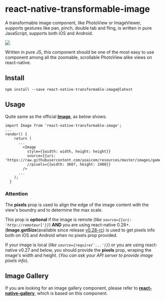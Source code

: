 # react-native-transformable-image

A transformable image component, like PhotoView or ImageViewer, supports gestures like pan, pinch, double tab and fling, is written in pure JavaScript, supports both iOS and Android.

![](Demo/demo.gif)



Written in pure JS, this component should be one of the most easy to use component among all the zoomable, scrollable PhotoView alike views on react-native. 

## Install

 `npm install --save react-native-transformable-image@latest`



## Usage

Quite same as the official **[Image](https://facebook.github.io/react-native/docs/image.html)**, as below shows:

```
import Image from 'react-native-transformable-image';
...
render() {
    return (
      ...
        <Image
          style={{width: width, height: height}}
          source={{uri: 'https://raw.githubusercontent.com/yoaicom/resources/master/images/game_of_thrones_1.jpg'}}
          //pixels={{width: 3607, height: 2400}}
        />
      ...
    );
  }
```

### Attention

The **pixels** prop is used to align the edge of the image content with the view's boundry and to determine the max scale. 

This prop is **optional** if the image is remote (*like `source={{uri: 'http://remoteurl'}}`*) **AND** you are using react-native 0.28+. (**Image.getSize**(available since release [v0.28-rc](https://github.com/facebook/react-native/releases/tag/v0.28.0-rc.0)) is used to get pixels info both on iOS and Android when no pixels prop provided.

If your image is local (*like `source={require('...')}`*) or you are using react-native v0.27 and below, you should provide the **pixels** prop, wraping the image's width and height. (*You can ask your API server to provide image pixels info*).



## Image Gallery

If you are looking for an image gallery component, please refer to [**react-native-gallery**](https://github.com/ldn0x7dc/react-native-gallery), which is based on this component.